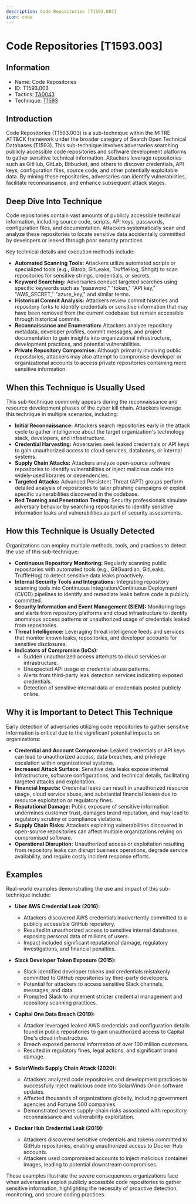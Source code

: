```yaml
---
description: Code Repositories [T1593.003]
icon: code
---
```


# Code Repositories [T1593.003]

## Information

- Name: Code Repositories
- ID: T1593.003
- Tactics: [TA0043](../TA0043/TA0043.md)
- Technique: [T1593](./T1593.md)

## Introduction

Code Repositories (T1593.003) is a sub-technique within the MITRE ATT&CK framework under the broader category of Search Open Technical Databases (T1593). This sub-technique involves adversaries searching publicly accessible code repositories and software development platforms to gather sensitive technical information. Attackers leverage repositories such as GitHub, GitLab, Bitbucket, and others to discover credentials, API keys, configuration files, source code, and other potentially exploitable data. By mining these repositories, adversaries can identify vulnerabilities, facilitate reconnaissance, and enhance subsequent attack stages.

## Deep Dive Into Technique

Code repositories contain vast amounts of publicly accessible technical information, including source code, scripts, API keys, passwords, configuration files, and documentation. Attackers systematically scan and analyze these repositories to locate sensitive data accidentally committed by developers or leaked through poor security practices.

Key technical details and execution methods include:

- **Automated Scanning Tools:** Attackers utilize automated scripts or specialized tools (e.g., Gitrob, GitLeaks, TruffleHog, Shhgit) to scan repositories for sensitive strings, credentials, or secrets.
- **Keyword Searching:** Adversaries conduct targeted searches using specific keywords such as "password," "token," "API key," "AWS_SECRET," "azure_key," and similar terms.
- **Historical Commit Analysis:** Attackers review commit histories and repository forks to identify credentials or sensitive information that may have been removed from the current codebase but remain accessible through historical commits.
- **Reconnaissance and Enumeration:** Attackers analyze repository metadata, developer profiles, commit messages, and project documentation to gain insights into organizational infrastructure, development practices, and potential vulnerabilities.
- **Private Repository Compromise:** Although primarily involving public repositories, attackers may also attempt to compromise developer or organizational accounts to access private repositories containing more sensitive information.

## When this Technique is Usually Used

This sub-technique commonly appears during the reconnaissance and resource development phases of the cyber kill chain. Attackers leverage this technique in multiple scenarios, including:

- **Initial Reconnaissance:** Attackers search repositories early in the attack cycle to gather intelligence about the target organization's technology stack, developers, and infrastructure.
- **Credential Harvesting:** Adversaries seek leaked credentials or API keys to gain unauthorized access to cloud services, databases, or internal systems.
- **Supply Chain Attacks:** Attackers analyze open-source software repositories to identify vulnerabilities or inject malicious code into widely-used libraries or dependencies.
- **Targeted Attacks:** Advanced Persistent Threat (APT) groups perform detailed analysis of repositories to tailor phishing campaigns or exploit specific vulnerabilities discovered in the codebase.
- **Red Teaming and Penetration Testing:** Security professionals simulate adversary behavior by searching repositories to identify sensitive information leaks and vulnerabilities as part of security assessments.

## How this Technique is Usually Detected

Organizations can employ multiple methods, tools, and practices to detect the use of this sub-technique:

- **Continuous Repository Monitoring:** Regularly scanning public repositories with automated tools (e.g., GitGuardian, GitLeaks, TruffleHog) to detect sensitive data leaks proactively.
- **Internal Security Tools and Integrations:** Integrating repository scanning tools into Continuous Integration/Continuous Deployment (CI/CD) pipelines to identify and remediate leaks before code is publicly committed.
- **Security Information and Event Management (SIEM):** Monitoring logs and alerts from repository platforms and cloud infrastructure to identify anomalous access patterns or unauthorized usage of credentials leaked from repositories.
- **Threat Intelligence:** Leveraging threat intelligence feeds and services that monitor known leaks, repositories, and developer accounts for sensitive disclosures.
- **Indicators of Compromise (IoCs):**
  - Sudden unauthorized access attempts to cloud services or infrastructure.
  - Unexpected API usage or credential abuse patterns.
  - Alerts from third-party leak detection services indicating exposed credentials.
  - Detection of sensitive internal data or credentials posted publicly online.

## Why it is Important to Detect This Technique

Early detection of adversaries utilizing code repositories to gather sensitive information is critical due to the significant potential impacts on organizations:

- **Credential and Account Compromise:** Leaked credentials or API keys can lead to unauthorized access, data breaches, and privilege escalation within organizational systems.
- **Increased Attack Surface:** Sensitive data leaks expose internal infrastructure, software configurations, and technical details, facilitating targeted attacks and exploitation.
- **Financial Impacts:** Credential leaks can result in unauthorized resource usage, cloud service abuse, and substantial financial losses due to resource exploitation or regulatory fines.
- **Reputational Damage:** Public exposure of sensitive information undermines customer trust, damages brand reputation, and may lead to regulatory scrutiny or compliance violations.
- **Supply Chain Risks:** Attackers exploiting vulnerabilities discovered in open-source repositories can affect multiple organizations relying on compromised software.
- **Operational Disruption:** Unauthorized access or exploitation resulting from repository leaks can disrupt business operations, degrade service availability, and require costly incident response efforts.

## Examples

Real-world examples demonstrating the use and impact of this sub-technique include:

- **Uber AWS Credential Leak (2016):**

  - Attackers discovered AWS credentials inadvertently committed to a publicly accessible GitHub repository.
  - Resulted in unauthorized access to sensitive internal databases, exposing personal data of millions of users.
  - Impact included significant reputational damage, regulatory investigations, and financial penalties.

- **Slack Developer Token Exposure (2015):**

  - Slack identified developer tokens and credentials mistakenly committed to GitHub repositories by third-party developers.
  - Potential for attackers to access sensitive Slack channels, messages, and data.
  - Prompted Slack to implement stricter credential management and repository scanning practices.

- **Capital One Data Breach (2019):**

  - Attacker leveraged leaked AWS credentials and configuration details found in public repositories to gain unauthorized access to Capital One's cloud infrastructure.
  - Breach exposed personal information of over 100 million customers.
  - Resulted in regulatory fines, legal actions, and significant brand damage.

- **SolarWinds Supply Chain Attack (2020):**

  - Attackers analyzed code repositories and development practices to successfully inject malicious code into SolarWinds Orion software updates.
  - Affected thousands of organizations globally, including government agencies and Fortune 500 companies.
  - Demonstrated severe supply-chain risks associated with repository reconnaissance and vulnerability exploitation.

- **Docker Hub Credential Leak (2019):**
  - Attackers discovered sensitive credentials and tokens committed to GitHub repositories, enabling unauthorized access to Docker Hub accounts.
  - Attackers used compromised accounts to inject malicious container images, leading to potential downstream compromises.

These examples illustrate the severe consequences organizations face when adversaries exploit publicly accessible code repositories to gather sensitive information, highlighting the necessity of proactive detection, monitoring, and secure coding practices.
